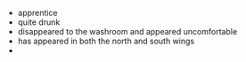* apprentice
* quite drunk
* disappeared to the washroom and appeared uncomfortable
* has appeared in both the north and south wings
* 